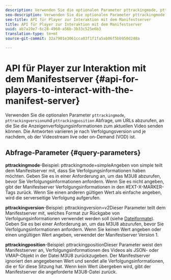 ```yaml
---
description: Verwenden Sie die optionalen Parameter pttrackingmode, pttrackingversion und pttrackingposition zur Abfrage, um URLs abzurufen, an die Anzeigenverfolgungsinformationen zum aktuellen Video gesendet werden sollen. Die Antworten variieren je nach Verfolgungsversion und je nachdem, ob der Videostream live oder on-Demand (VOD) ist.
seo-description: Verwenden Sie die optionalen Parameter pttrackingmode, pttrackingversion und pttrackingposition zur Abfrage, um URLs abzurufen, an die Anzeigenverfolgungsinformationen zum aktuellen Video gesendet werden sollen. Die Antworten variieren je nach Verfolgungsversion und je nachdem, ob der Videostream live oder on-Demand (VOD) ist.
seo-title: API für Player zur Interaktion mit dem Manifestserver
title: API für Player zur Interaktion mit dem Manifestserver
uuid: ab7a19e7-6c28-4960-a56b-3b33c525e6b3
translation-type: tm+mt
source-git-commit: 32a7901e3061cca03f1f1fa5ab06f5bb950d248a

---
```



# API für Player zur Interaktion mit dem Manifestserver {#api-for-players-to-interact-with-the-manifest-server}

Verwenden Sie die optionalen Parameter `pttrackingmode`, `pttrackingversion`und `pttrackingposition` Abfrage, um URLs abzurufen, an die Sie die Anzeigenverfolgungsinformationen zum aktuellen Video senden können. Die Antworten variieren je nach Verfolgungsversion und je nachdem, ob der Videostream live oder on-Demand (VOD) ist.

## Abfrage-Parameter {#query-parameters}

**pttrackingmode**-Beispiel: pttrackingmode=simpleAngeben von simple teilt dem Manifestserver mit, dass Sie Verfolgungsinformationen haben möchten.
Geben Sie es in einer Anforderung an, um das M3U8 abzurufen, bevor Sie Verfolgungsinformationen anfordern. Wenn Sie es nicht angeben, gibt der Manifestserver Verfolgungsinformationen in den #EXT-X-MARKER-Tags zurück.
Wenn Sie einen anderen gültigen Wert als einfache angeben, wird die serverseitige Verfolgung aufgerufen.

**pttrackingversion**-Beispiel: pttrackingversion=v2Dieser Parameter teilt dem Manifestserver mit, welches Format zur Rückgabe von Verfolgungsinformationen verwendet werden soll (siehe [Dateiformate](../../msapi-topics/ms-list-file-formats/ms-api-file-formats.md)).
Geben Sie es bei einer Anforderung an, um das M3U8 abzurufen, bevor Sie Verfolgungsinformationen anfordern. Wenn Sie keinen Wert angeben oder einen ungültigen Wert angeben, verwendet der Manifestserver Version 1.

**pttrackingposition**-Beispiel: pttrackingpositionDieser Parameter weist den Manifestserver an, Verfolgungsinformationen des Videos als JSON- oder VMAP-Objekt in der Datei M3U8 zurückzugeben. Der Manifestserver ignoriert den angegebenen Wert und sendet alle Verfolgungsinformationen, die er für diese Sitzung hat. Wenn kein Wert übergeben wird, gibt der Manifestserver die angeforderte M3U8-Datei zurück.
